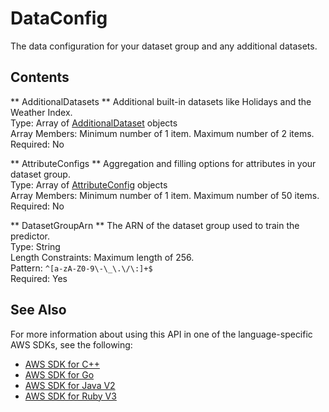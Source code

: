 # DataConfig<a name="API_DataConfig"></a>

The data configuration for your dataset group and any additional datasets\.

## Contents<a name="API_DataConfig_Contents"></a>

 ** AdditionalDatasets **   <a name="forecast-Type-DataConfig-AdditionalDatasets"></a>
Additional built\-in datasets like Holidays and the Weather Index\.  
Type: Array of [AdditionalDataset](API_AdditionalDataset.md) objects  
Array Members: Minimum number of 1 item\. Maximum number of 2 items\.  
Required: No

 ** AttributeConfigs **   <a name="forecast-Type-DataConfig-AttributeConfigs"></a>
Aggregation and filling options for attributes in your dataset group\.  
Type: Array of [AttributeConfig](API_AttributeConfig.md) objects  
Array Members: Minimum number of 1 item\. Maximum number of 50 items\.  
Required: No

 ** DatasetGroupArn **   <a name="forecast-Type-DataConfig-DatasetGroupArn"></a>
The ARN of the dataset group used to train the predictor\.  
Type: String  
Length Constraints: Maximum length of 256\.  
Pattern: `^[a-zA-Z0-9\-\_\.\/\:]+$`   
Required: Yes

## See Also<a name="API_DataConfig_SeeAlso"></a>

For more information about using this API in one of the language\-specific AWS SDKs, see the following:
+  [AWS SDK for C\+\+](https://docs.aws.amazon.com/goto/SdkForCpp/forecast-2018-06-26/DataConfig) 
+  [AWS SDK for Go](https://docs.aws.amazon.com/goto/SdkForGoV1/forecast-2018-06-26/DataConfig) 
+  [AWS SDK for Java V2](https://docs.aws.amazon.com/goto/SdkForJavaV2/forecast-2018-06-26/DataConfig) 
+  [AWS SDK for Ruby V3](https://docs.aws.amazon.com/goto/SdkForRubyV3/forecast-2018-06-26/DataConfig) 